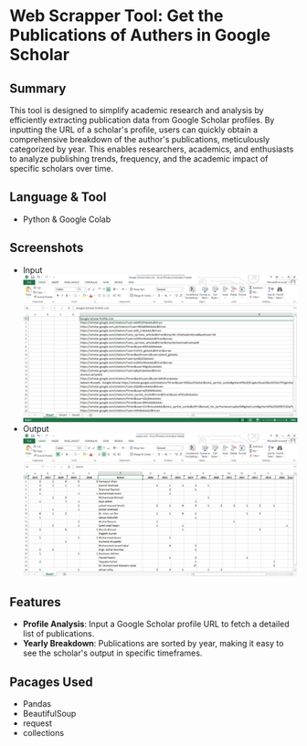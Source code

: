 # Web Scrapper Tool: Get the Publications of Authers in Google Scholar 

## Summary
This tool is designed to simplify academic research and analysis by efficiently extracting publication data from Google Scholar profiles. By inputting the URL of a scholar's profile, users can quickly obtain a comprehensive breakdown of the author's publications, meticulously categorized by year. This enables researchers, academics, and enthusiasts to analyze publishing trends, frequency, and the academic impact of specific scholars over time.

## Language & Tool
 - Python & Google Colab

## Screenshots
 - Input
   ![p1](https://github.com/AliHussain110/web_scrapper/blob/main/Screenshot/p2.png)
 - Output
   ![p2](https://github.com/AliHussain110/web_scrapper/blob/main/Screenshot/p1.png)

## Features
 - **Profile Analysis**: Input a Google Scholar profile URL to fetch a detailed list of publications.
 - **Yearly Breakdown**: Publications are sorted by year, making it easy to see the scholar's output in specific timeframes.

## Pacages Used
* Pandas
* BeautifulSoup
* request
* collections
